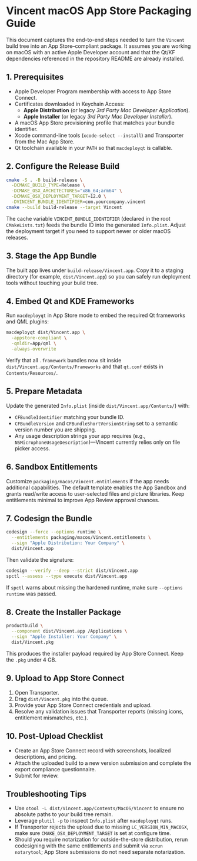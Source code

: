 # Vincent macOS App Store Packaging Guide

This document captures the end-to-end steps needed to turn the `Vincent` build tree into an App Store–compliant package. It assumes you are working on macOS with an active Apple Developer account and that the Qt/KF dependencies referenced in the repository README are already installed.

## 1. Prerequisites
- Apple Developer Program membership with access to App Store Connect.
- Certificates downloaded in Keychain Access:
  - **Apple Distribution** (or legacy *3rd Party Mac Developer Application*).
  - **Apple Installer** (or legacy *3rd Party Mac Developer Installer*).
- A macOS App Store provisioning profile that matches your bundle identifier.
- Xcode command-line tools (`xcode-select --install`) and Transporter from the Mac App Store.
- Qt toolchain available in your `PATH` so that `macdeployqt` is callable.

## 2. Configure the Release Build
```bash
cmake -S . -B build-release \
  -DCMAKE_BUILD_TYPE=Release \
  -DCMAKE_OSX_ARCHITECTURES="x86_64;arm64" \
  -DCMAKE_OSX_DEPLOYMENT_TARGET=12.0 \
  -DVINCENT_BUNDLE_IDENTIFIER=com.yourcompany.vincent
cmake --build build-release --target Vincent
```
The cache variable `VINCENT_BUNDLE_IDENTIFIER` (declared in the root `CMakeLists.txt`) feeds the bundle ID into the generated `Info.plist`. Adjust the deployment target if you need to support newer or older macOS releases.

## 3. Stage the App Bundle
The built app lives under `build-release/Vincent.app`. Copy it to a staging directory (for example, `dist/Vincent.app`) so you can safely run deployment tools without touching your build tree.

## 4. Embed Qt and KDE Frameworks
Run `macdeployqt` in App Store mode to embed the required Qt frameworks and QML plugins:
```bash
macdeployqt dist/Vincent.app \
  -appstore-compliant \
  -qmldir=App/qml \
  -always-overwrite
```
Verify that all `.framework` bundles now sit inside `dist/Vincent.app/Contents/Frameworks` and that `qt.conf` exists in `Contents/Resources/`.

## 5. Prepare Metadata
Update the generated `Info.plist` (inside `dist/Vincent.app/Contents/`) with:
- `CFBundleIdentifier` matching your bundle ID.
- `CFBundleVersion` and `CFBundleShortVersionString` set to a semantic version number you are shipping.
- Any usage description strings your app requires (e.g., `NSMicrophoneUsageDescription`)—Vincent currently relies only on file picker access.

## 6. Sandbox Entitlements
Customize `packaging/macos/Vincent.entitlements` if the app needs additional capabilities. The default template enables the App Sandbox and grants read/write access to user-selected files and picture libraries. Keep entitlements minimal to improve App Review approval chances.

## 7. Codesign the Bundle
```bash
codesign --force --options runtime \
  --entitlements packaging/macos/Vincent.entitlements \
  --sign "Apple Distribution: Your Company" \
  dist/Vincent.app
```
Then validate the signature:
```bash
codesign --verify --deep --strict dist/Vincent.app
spctl --assess --type execute dist/Vincent.app
```
If `spctl` warns about missing the hardened runtime, make sure `--options runtime` was passed.

## 8. Create the Installer Package
```bash
productbuild \
  --component dist/Vincent.app /Applications \
  --sign "Apple Installer: Your Company" \
  dist/Vincent.pkg
```
This produces the installer payload required by App Store Connect. Keep the `.pkg` under 4 GB.

## 9. Upload to App Store Connect
1. Open Transporter.
2. Drag `dist/Vincent.pkg` into the queue.
3. Provide your App Store Connect credentials and upload.
4. Resolve any validation issues that Transporter reports (missing icons, entitlement mismatches, etc.).

## 10. Post-Upload Checklist
- Create an App Store Connect record with screenshots, localized descriptions, and pricing.
- Attach the uploaded build to a new version submission and complete the export compliance questionnaire.
- Submit for review.

## Troubleshooting Tips
- Use `otool -L dist/Vincent.app/Contents/MacOS/Vincent` to ensure no absolute paths to your build tree remain.
- Leverage `plutil -p` to inspect `Info.plist` after `macdeployqt` runs.
- If Transporter rejects the upload due to missing `LC_VERSION_MIN_MACOSX`, make sure `CMAKE_OSX_DEPLOYMENT_TARGET` is set at configure time.
- Should you require notarization for outside-the-store distribution, rerun codesigning with the same entitlements and submit via `xcrun notarytool`; App Store submissions do not need separate notarization.

